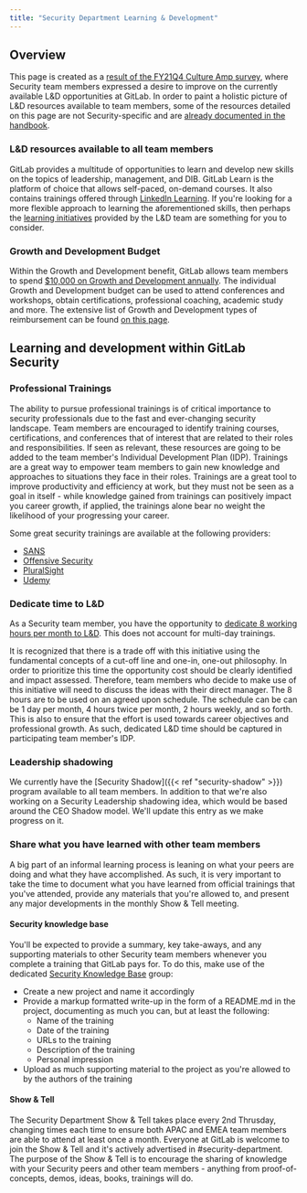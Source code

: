 ```yaml
---
title: "Security Department Learning & Development"
---
```


## Overview

This page is created as a [result of the FY21Q4 Culture Amp survey](https://gitlab.com/gitlab-com/gl-security/security-department-meta/-/issues/1125), where Security team members expressed a desire to improve on the currently available L&D opportunities at GitLab. In order to paint a holistic picture of L&D resources available to team members, some of the resources detailed on this page are not Security-specific and are [already documented in the handbook](/handbook/people-group/learning-and-development/).

### L&D resources available to all team members

GitLab provides a multitude of opportunities to learn and develop new skills on the topics of leadership, management, and DIB. GitLab Learn is the platform of choice that allows self-paced, on-demand courses. It also contains trainings offered through [LinkedIn Learning](/handbook/people-group/learning-and-development/self-paced-learning/#linkedin-learning). If you're looking for a more flexible approach to learning the aforementioned skills, then perhaps the [learning initiatives](/handbook/people-group/learning-and-development/learning-initiatives/) provided by the L&D team are something for you to consider.

### Growth and Development Budget

Within the Growth and Development benefit, GitLab allows team members to spend [$10,000 on Growth and Development annually](/handbook/total-rewards/benefits/general-and-entity-benefits/#growth-and-development-benefit). The individual Growth and Development budget can be used to attend conferences and workshops, obtain certifications, professional coaching, academic study and more. The extensive list of Growth and Development types of reimbursement can be found [on this page](/handbook/people-group/learning-and-development/growth-and-development/#types-of-growth-and-development-reimbursements).

## Learning and development within GitLab Security

### Professional Trainings

The ability to pursue professional trainings is of critical importance to security professionals due to the fast and ever-changing security landscape. Team members are encouraged to identify training courses, certifications, and conferences that of interest that are related to their roles and responsibilities. If seen as relevant, these resources are going to be added to the team member's Individual Development Plan (IDP). Trainings are a great way to empower team members to gain new knowledge and approaches to  situations they face in their roles. Trainings are a great tool to improve productivity and efficiency at work, but they must not be seen as a goal in itself - while knowledge gained from trainings can positively impact you career growth, if applied, the trainings alone bear no weight the likelihood of your progressing your career.

Some great security trainings are available at the following providers:

- [SANS](https://www.sans.org/cyber-security-courses/)
- [Offensive Security](https://www.offensive-security.com/courses-and-certifications/)
- [PluralSight](https://www.pluralsight.com/browse/information-cyber-security)
- [Udemy](https://www.udemy.com/courses/it-and-software/network-and-security/)

### Dedicate time to L&D

As a Security team member, you have the opportunity to [dedicate 8 working hours per month to L&D](https://gitlab.com/gitlab-com/gl-security/security-department-meta/-/issues/1143). This does not account for multi-day trainings.

It is recognized that there is a trade off with this initiative using the fundamental concepts of a cut-off line and one-in, one-out philosophy.  In order to prioritize this time the opportunity cost should be clearly identified and impact assessed. Therefore, team members who decide to make use of this initiative will need to discuss the ideas with their direct manager. The 8 hours are to be used on an agreed upon schedule. The schedule can be can be 1 day per month, 4 hours twice per month, 2 hours weekly, and so forth. This is also to ensure that the effort is used towards career objectives and professional growth. As such, dedicated L&D time should be captured in participating team member's IDP.

### Leadership shadowing

We currently have the [Security Shadow]({{< ref "security-shadow" >}}) program available to all team members. In addition to that we're also working on a Security Leadership shadowing idea, which would be based around the CEO Shadow model. We'll update this entry as we make progress on it.

### Share what you have learned with other team members

A big part of an informal learning process is leaning on what your peers are doing and what they have accomplished. As such, it is very important to take the time to document what you have learned from official trainings that you've attended, provide any materials that you're allowed to, and present any major developments in the monthly Show & Tell meeting.

#### Security knowledge base

You'll be expected to provide a summary, key take-aways, and any supporting materials to other Security team members whenever you complete a training that GitLab pays for. To do this, make use of the dedicated [Security Knowledge Base](https://gitlab.com/gitlab-com/gl-security/security-knowledge-base) group:

- Create a new project and name it accordingly
- Provide a markup formatted write-up in the form of a README.md in the project, documenting as much you can, but at least the following:
  - Name of the training
  - Date of the training
  - URLs to the training
  - Description of the training
  - Personal impression
- Upload as much supporting material to the project as you're allowed to by the authors of the training

#### Show & Tell

The Security Department Show & Tell takes place every 2nd Thrusday, changing times each time to ensure both APAC and EMEA team members are able to attend at least once a month. Everyone at GitLab is welcome to join the Show & Tell and it's actively advertised in #security-department. The purpose of the Show & Tell is to encourage the sharing of knowledge with your Security peers and other team members - anything from proof-of-concepts, demos, ideas, books, trainings will do.
